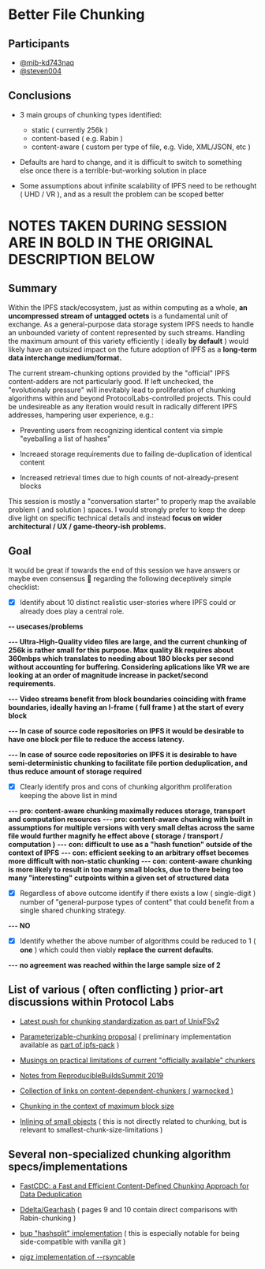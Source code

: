 # Better File Chunking

## Participants
- [@mib-kd743naq](https://github.com/mib-kd743naq)
- [@steven004](https://github.com/steven004)

## Conclusions

- 3 main groups of chunking types identified:
  - static ( currently 256k )
  - content-based ( e.g. Rabin )
  - content-aware ( custom per type of file, e.g. Vide, XML/JSON, etc )

- Defaults are hard to change, and it is difficult to switch to something else once there is a terrible-but-working solution in place

- Some assumptions about infinite scalability of IPFS need to be rethought ( UHD / VR ), and as a result the problem can be scoped better

# **NOTES TAKEN DURING SESSION ARE IN BOLD IN THE ORIGINAL DESCRIPTION BELOW**

## Summary

Within the IPFS stack/ecosystem, just as within computing as a whole, **an
uncompressed stream of untagged octets** is a fundamental unit of exchange.
As a general-purpose data storage system IPFS needs to handle an unbounded
variety of content represented by such streams. Handling the maximum amount
of this variety efficiently ( ideally **by default** ) would likely have an
outsized impact on the future adoption of IPFS as a **long-term data interchange
medium/format.**

The current stream-chunking options provided by the "official" IPFS
content-adders are not particularly good. If left unchecked, the
"evolutionaly pressure" will inevitably lead to proliferation of chunking
algorithms within and beyond ProtocolLabs-controlled projects. This could
be undesireable as any iteration would result in radically different
IPFS addresses, hampering user experience, e.g.:

* Preventing users from recognizing identical content via simple "eyeballing a list of hashes"

* Increaed storage requirements due to failing de-duplication of identical content

* Increased retrieval times due to high counts of not-already-present blocks

This session is mostly a "conversation starter" to properly map the available
problem ( and solution ) spaces. I would strongly prefer to keep the deep dive
light on specific technical details and instead **focus on wider architectural /
UX / game-theory-ish problems.**

## Goal

It would be great if towards the end of this session we have answers or maybe
even consensus 🤞 regarding the following deceptively simple
checklist:

- [x] Identify about 10 distinct realistic user-stories where IPFS could
or already does play a central role.

**-- usecases/problems**

**--- Ultra-High-Quality video files are large, and the current chunking of 256k is rather small for this purpose.
Max quality 8k requires about 360mbps which translates to needing about 180 blocks per second
without accounting for buffering. Considering aplications like VR we are looking at an order of
magnitude increase in packet/second requirements.**

**--- Video streams benefit from block boundaries coinciding with frame boundaries, ideally having an
I-frame ( full frame ) at the start of every block**

**--- In case of source code repositories on IPFS it would be desirable to have one block
per file to reduce the access latency.**

**--- In case of source code repositories on IPFS it is desirable to have semi-deterministic chunking to facilitate
file portion deduplication, and thus reduce amount of storage required**


- [x] Clearly identify pros and cons of chunking algorithm proliferation
keeping the above list in mind

**--- pro: content-aware chunking maximally reduces storage, transport and computation resources**
**--- pro: content-aware chunking with built in assumptions for multiple versions with very small deltas across the same file would further magnify he effect above ( storage / transport / computation )**
**--- con: difficult to use as a "hash function" outside of the context of IPFS**
**--- con: efficient seeking to an arbitrary offset becomes more difficult with non-static chunking**
**--- con: content-aware chunking is more likely to result in too many small blocks, due to there being too many "interesting" cutpoints within a given set of structured data**

- [x] Regardless of above outcome identify if there exists a low ( single-digit )
number of "general-purpose types of content" that could benefit
from a single shared chunking strategy.

**--- NO**

- [x] Identify whether the above number of algorithms could be reduced to 1
( **one** ) which could then viably **replace the current defaults**.

**--- no agreement was reached within the large sample size of 2**

## List of various ( often conflicting ) prior-art discussions within Protocol Labs

- [Latest push for chunking standardization as part of UnixFSv2](https://github.com/ipfs/roadmap/issues/19#issuecomment-474699858)

- [Parameterizable-chunking proposal](https://github.com/ipfs/unixfs-v2/issues/15#issuecomment-429586046)
( preliminary implementation available as [part of ipfs-pack](https://github.com/ipfs/ipfs-pack/blob/master/spec.md) )

- [Musings on practical limitations of current "officially available" chunkers](https://github.com/ipfs-shipyard/ipfs-npm-registry-mirror/issues/6#issue-387056647)

- [Notes from ReproducibleBuildsSummit 2019](https://github.com/ipfs/notes/issues/366#issue-398124198)

- [Collection of links on content-dependent-chunkers ( warnocked )](https://github.com/ipfs/notes/issues/183#issue-186397332)

- [Chunking in the context of maximum block size](https://github.com/ipfs/go-ipfs/issues/3104#issuecomment-241244915)

- [Inlining of small objects](https://github.com/ipfs/unixfs-v2/issues/4#issuecomment-341798613) ( this is not directly related to chunking, but is relevant to smallest-chunk-size-limitations )

## Several non-specialized chunking algorithm specs/implementations

- [FastCDC: a Fast and Efficient Content-Defined Chunking Approach for Data Deduplication](https://www.usenix.org/system/files/conference/atc16/atc16-paper-xia.pdf)

- [Ddelta/Gearhash](http://ranger.uta.edu/~jiang/publication/Journals/2014/2014-Perf%20Eval%20-Ddelta-%20A%20Deduplication-Inspired%20Fast%20Delta%20Compression%20Approach.pdf) ( pages 9 and 10 contain direct comparisons with Rabin-chunking )

- [bup "hashsplit" implementation](https://github.com/bup/bup/blob/0.29.2/DESIGN#L138-L234) ( this is especially notable for being side-compatible with vanilla git )

- [pigz implementation of --rsyncable](https://github.com/madler/pigz/blob/v2.4/pigz.c#L441-L483)
